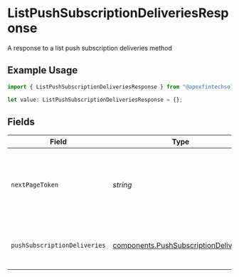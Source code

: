 # ListPushSubscriptionDeliveriesResponse

A response to a list push subscription deliveries method

## Example Usage

```typescript
import { ListPushSubscriptionDeliveriesResponse } from "@apexfintechsolutions/ascend-sdk/models/components";

let value: ListPushSubscriptionDeliveriesResponse = {};
```

## Fields

| Field                                                                                        | Type                                                                                         | Required                                                                                     | Description                                                                                  | Example                                                                                      |
| -------------------------------------------------------------------------------------------- | -------------------------------------------------------------------------------------------- | -------------------------------------------------------------------------------------------- | -------------------------------------------------------------------------------------------- | -------------------------------------------------------------------------------------------- |
| `nextPageToken`                                                                              | *string*                                                                                     | :heavy_minus_sign:                                                                           | Page token used for pagination; Supplying a page token returns the next page of results      | ZXhhbXBsZQo                                                                                  |
| `pushSubscriptionDeliveries`                                                                 | [components.PushSubscriptionDelivery](../../models/components/pushsubscriptiondelivery.md)[] | :heavy_minus_sign:                                                                           | The returned collection of deliveries                                                        |                                                                                              |